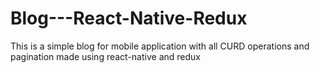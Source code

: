 # Blog---React-Native-Redux
This is a simple blog for mobile application with all CURD operations and pagination made using react-native and redux
